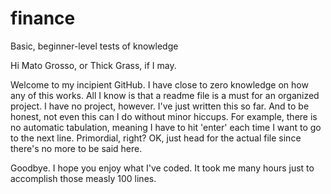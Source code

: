 # finance
Basic, beginner-level tests of knowledge

Hi Mato Grosso, or Thick Grass, if I may.

Welcome to my incipient GitHub. I have close to zero knowledge on how any of this works. All I know is that a readme file is a must for an organized project.
I have no project, however. I've just written this so far. And to be honest, not even this can I do without minor hiccups. For example, there is no automatic
tabulation, meaning I have to hit 'enter' each time I want to go to the next line. Primordial, right? OK, just head for the actual file since there's no more 
to be said here.

Goodbye. I hope you enjoy what I've coded. It took me many hours just to accomplish those measly 100 lines. 
